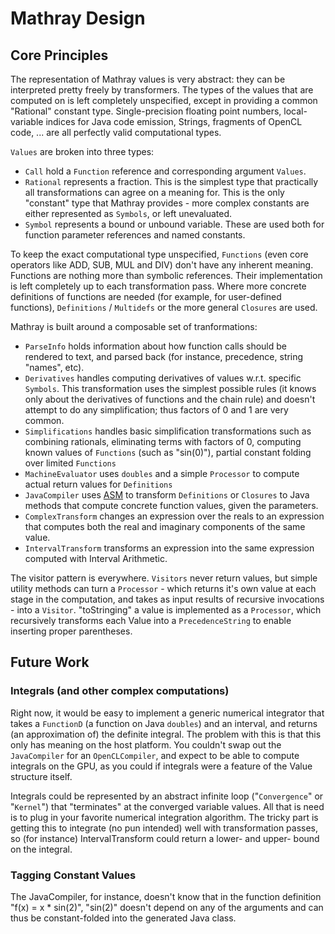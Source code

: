 # Mathray Design

## Core Principles

The representation of Mathray values is very abstract: they can be interpreted pretty freely by transformers.  The types of the values that are computed on is left completely unspecified, except in providing a common "Rational" constant type.  Single-precision floating point numbers, local-variable indices for Java code emission, Strings, fragments of OpenCL code, ... are all perfectly valid computational types.

<code>Values</code> are broken into three types:

* <code>Call</code> hold a <code>Function</code> reference and corresponding argument <code>Values</code>.
* <code>Rational</code> represents a fraction.  This is the simplest type that practically all transformations can agree on a meaning for.  This is the only "constant" type that Mathray provides - more complex constants are either represented as <code>Symbols</code>, or left unevaluated.
* <code>Symbol</code> represents a bound or unbound variable.  These are used both for function parameter references and named constants.

To keep the exact computational type unspecified, <code>Functions</code> (even core operators like ADD, SUB, MUL and DIV) don't have any inherent meaning.  Functions are nothing more than symbolic references.  Their implementation is left completely up to each transformation pass.  Where more concrete definitions of functions are needed (for example, for user-defined functions), <code>Definitions</code> / <code>Multidefs</code> or the more general <code>Closures</code> are used.

Mathray is built around a composable set of tranformations:

* <code>ParseInfo</code> holds information about how function calls should be rendered to text, and parsed back (for instance, precedence, string "names", etc).
* <code>Derivatives</code> handles computing derivatives of values w.r.t. specific <code>Symbols</code>.  This transformation uses the simplest possible rules (it knows only about the derivatives of functions and the chain rule) and doesn't attempt to do any simplification; thus factors of 0 and 1 are very common.
* <code>Simplifications</code> handles basic simplification transformations such as combining rationals, eliminating terms with factors of 0, computing known values of <code>Functions</code> (such as "sin(0)"), partial constant folding over limited <code>Functions</code>
* <code>MachineEvaluator</code> uses <code>doubles</code> and a simple <code>Processor</code> to compute actual return values for <code>Definitions</code>
* <code>JavaCompiler</code> uses [ASM](http://asm.ow2.org/) to transform <code>Definitions</code> or <code>Closures</code> to Java methods that compute concrete function values, given the parameters.
* <code>ComplexTransform</code> changes an expression over the reals to an expression that computes both the real and imaginary components of the same value.
* <code>IntervalTransform</code> transforms an expression into the same expression computed with Interval Arithmetic.

The visitor pattern is everywhere.  <code>Visitors</code> never return values, but simple utility methods can turn a <code>Processor</code> - which returns it's own value at each stage in the computation, and takes as input results of recursive invocations - into a <code>Visitor</code>.  "toStringing" a value is implemented as a <code>Processor</code>, which recursively transforms each Value into a <code>PrecedenceString</code> to enable inserting proper parentheses.

## Future Work

### Integrals (and other complex computations)

Right now, it would be easy to implement a generic numerical integrator that takes a <code>FunctionD</code> (a function on Java <code>doubles</code>) and an interval, and returns (an approximation of) the definite integral.  The problem with this is that this only has meaning on the host platform.  You couldn't swap out the <code>JavaCompiler</code> for an <code>OpenCLCompiler</code>, and expect to be able to compute integrals on the GPU, as you could if integrals were a feature of the Value structure itself.

Integrals could be represented by an abstract infinite loop ("<code>Convergence</code>" or "<code>Kernel</code>") that "terminates" at the converged variable values.  All that is need is to plug in your favorite numerical integration algorithm.  The tricky part is getting this to integrate (no pun intended) well with transformation passes, so (for instance) IntervalTransform could return a lower- and upper- bound on the integral.

### Tagging Constant Values

The JavaCompiler, for instance, doesn't know that in the function definition "f(x) = x * sin(2)", "sin(2)" doesn't depend on any of the arguments and can thus be constant-folded into the generated Java class.
